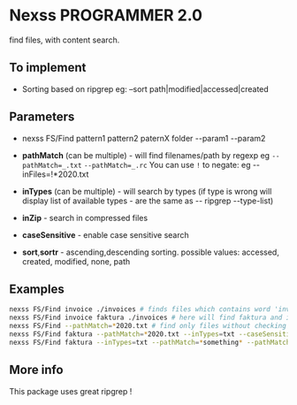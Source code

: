 # Nexss PROGRAMMER 2.0

find files, with content search.

## To implement

- Sorting based on ripgrep eg: –sort path|modified|accessed|created

## Parameters

- nexss FS/Find pattern1 pattern2 paternX folder --param1 --param2

- **pathMatch** (can be multiple) - will find filenames/path by regexp eg `--pathMatch=_.txt` `--pathMatch=_.rc`
  You can use `!` to negate: eg --inFiles=!\*2020.txt
- **inTypes** (can be multiple) - will search by types (if type is wrong will display list of available types - are the same as -- ripgrep --type-list)
- **inZip** - search in compressed files
- **caseSensitive** - enable case sensitive search
- **sort**,**sortr** - ascending,descending sorting. possible values: accessed, created, modified, none, path

## Examples

```sh
nexss FS/Find invoice ./invoices # finds files which contains word 'invoice' in the content (second or last parameter is where to look)
nexss FS/Find invoice faktura ./invoices # here will find faktura and invoice in the file content in the folder 'invoices'
nexss FS/Find --pathMatch=*2020.txt # find only files without checking the content
nexss FS/Find faktura --pathMatch=*2020.txt --inTypes=txt --caseSensitive # find in txt files, using caseSensitive, path match *2020.txts
nexss FS/Find faktura --inTypes=txt --pathMatch=*something* --pathMatch=!*8* # will match path something, but not with number 8
```

## More info

This package uses great ripgrep !
